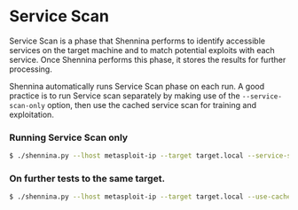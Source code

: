 # Service Scan

Service Scan is a phase that Shennina performs to identify accessible services on the target machine and to match potential exploits with each service. Once Shennina performs this phase, it stores the results for further processing.

Shennina automatically runs Service Scan phase on each run. A good practice is to run Service scan separately by making use of the `--service-scan-only` option, then use the cached service scan for training and exploitation.

### Running Service Scan only

```bash
$ ./shennina.py --lhost metasploit-ip --target target.local --service-scan-only
```

### On further tests to the same target.
```bash
$ ./shennina.py --lhost metasploit-ip --target target.local --use-cached-service-scan
```
